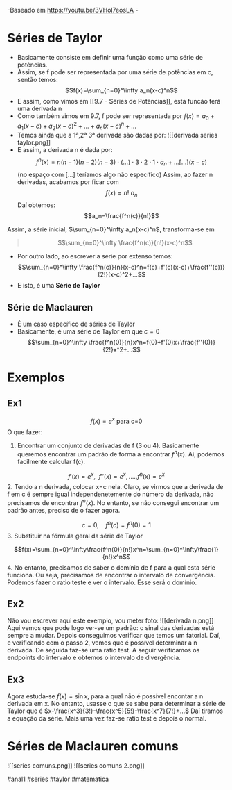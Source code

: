 -Baseado em https://youtu.be/3VHol7eosLA -

# Séries de Taylor
- Basicamente consiste em definir uma função como uma série de potências. 
- Assim, se f pode ser representada por uma série de potências em c, sentão temos:
$$f(x)=\sum_{n=0}^\infty a_n(x-c)^n$$
- E assim, como vimos em [[9.7 - Séries de Potências]], esta funcão terá uma derivada n
- Como também vimos em 9.7, f pode ser representada por $f(x)=a_0+a_1(x-c)+a_2(x-c)^2+...+a_n(x-c)^n+...$
- Temos ainda que a 1ª,2ª 3ª derivada são dadas por:
![[derivada series taylor.png]]
- E assim, a derivada n é dada por:
$$f^n(x)=n(n-1)(n-2)(n-3)\cdot(...)\cdot3\cdot2\cdot 1\cdot a_n + ... [...](x-c)$$
(no espaço com $[...]$ teríamos algo não específico)
Assim, ao fazer n derivadas, acabamos por ficar com 
$$f(x)=n!~a_n$$
Daí obtemos:
$$a_n=\frac{f^n(c)}{n!}$$

Assim, a série inicial, $\sum_{n=0}^\infty a_n(x-c)^n$, transforma-se em
> $$\sum_{n=0}^\infty \frac{f^n(c)}{n!}(x-c)^n$$

- Por outro lado, ao escrever a série por extenso temos:
$$\sum_{n=0}^\infty \frac{f^n(c)}{n}(x-c)^n=f(c)+f'(c)(x-c)+\frac{f''(c))}{2!}(x-c)^2+...$$
- E isto, é uma **Série de Taylor**

## Série de Maclauren
- É um caso específico de séries de Taylor
- Basicamente, é uma série de Taylor em que $c=0$
$$\sum_{n=0}^\infty \frac{f^n(0)}{n}x^n=f(0)+f'(0)x+\frac{f''(0))}{2!}x^2+...$$

# Exemplos
## Ex1
$$f(x)=e^x \text{  para c=0}$$
O que fazer:
1. Encontrar um conjunto de derivadas de f (3 ou 4). Basicamente queremos encontrar um padrão de forma a encontrar $f^n(x)$. Aí, podemos facilmente calcular f(c). 

$$f'(x)=e^x,~~f''(x)=e^x,.....f^n(x)=e^x$$
2. Tendo a n derivada, colocar x=c nela. Claro, se virmos que a derivada de f em c é sempre igual independenetemente do número da derivada, não precisamos de encontrar $f^n(x)$. No entanto, se não consegui encontrar um padrão antes, preciso de o fazer agora.

$$c=0,~~~~f^n(c)=f^n(0)=1$$
3. Substituir na fórmula geral da série de Taylor

$$f(x)=\sum_{n=0}^\infty\frac{f^n(0)}{n!}x^n=\sum_{n=0}^\infty\frac{1}{n!}x^n$$
4. No entanto, precisamos de saber o domínio de f para a qual esta série funciona. Ou seja, precisamos de encontrar o intervalo de convergência. Podemos fazer o ratio teste e ver o intervalo. Esse será o domínio.

## Ex2
Não vou escrever aqui este exemplo, vou meter foto:
![[derivada n.png]]
Aqui vemos que pode logo ver-se um padrão: o sinal das derivadas está sempre a mudar. Depois conseguimos verificar que temos um fatorial. Daí, e verificando com o passo 2, vemos que é possível determinar a n derivada.
De seguida faz-se uma ratio test. A seguir verificamos os endpoints do intervalo e obtemos o intervalo de divergência.

## Ex3
Agora estuda-se $f(x)=\sin x$, para a qual não é possível encontar a n derivada em x. No entanto, usasse o que se sabe para determinar a série de Taylor que é $x-\frac{x^3}{3!}-\frac{x^5}{5!}-\frac{x^7}{7!}+...$
Daí tiramos a equação da série. Mais uma vez faz-se ratio test e depois o normal.

# Séries de Maclauren comuns
![[series comuns.png]]
![[series comuns 2.png]]

#anal1 #series #taylor #matematica 